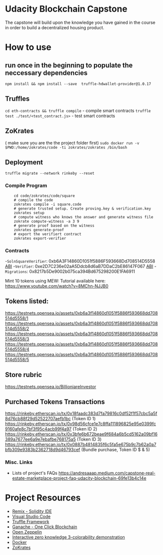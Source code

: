 # Udacity Blockchain Capstone

The capstone will build upon the knowledge you have gained in the course in order to build a decentralized housing product. 

# How to use
## run once in the beginning to populate the neccessary dependencies
`npm install && npm install --save  truffle-hdwallet-provider@1.0.17`

## Truffles
`cd eth-contracts && truffle compile` - compile smart contracts
`truffle test ./test/<test_contract.js>` - test smart contracts

## ZoKrates
( make sure you are the the project folder first)
`sudo docker run -v $PWD:/home/zokrates/code -ti zokrates/zokrates /bin/bash`

## Deployment
`truffle migrate --network rinkeby --reset`

### Compile Program
```
    cd code/zokrates/code/square
    # compile the code
    zokrates compile -i square.code
    # generate trusted setup. Create proving.key & verification.key
    zokrates setup
    # compute witness who knows the answer and generate witness file
    zokrate compute-witness -a 3 9
    # generate proof based on the witness
    zokrates generate-proof
    # export the verifiert contract
    zokrates export-verifier
```

### Contracts
-`SolnSquareVerifier`: 0xb6A3F14860D1051f5886F593668Dd708514D5558 [ABI](https://github.com/FarizKesten/MyCapstone/tree/main/eth-contracts/ABIs/SolnSquareVerifier.json)
-`Verifier`: 0xe2D7C236e02aA5Ddcb8d6aB7DDaC2bE86147F067 [ABI](https://github.com/FarizKesten/MyCapstone/tree/main/eth-contracts/ABIs/Verifier.json)
-`Migrations`: 0x8217b5De9002b075ca394Bd675298200E1FA6911

Mint 10 tokens using MEW: Tutorial available here: https://www.youtube.com/watch?v=8MChn-NJJB0
## Tokens listed:
https://testnets.opensea.io/assets/0xb6a3f14860d1051f5886f593668dd708514d5558/1
https://testnets.opensea.io/assets/0xb6a3f14860d1051f5886f593668dd708514d5558/2
https://testnets.opensea.io/assets/0xb6a3f14860d1051f5886f593668dd708514d5558/3
https://testnets.opensea.io/assets/0xb6a3f14860d1051f5886f593668dd708514d5558/4
https://testnets.opensea.io/assets/0xb6a3f14860d1051f5886f593668dd708514d5558/5

## Store rubric
https://testnets.opensea.io/BillioniareInvestor 

## Purchased Tokens Transactions
https://rinkeby.etherscan.io/tx/0x18faadc383d7fa79816c0df52f1f57cbc5a5f8d76cb88f29d52522707aefb1bc (Token ID 1)
https://rinkeby.etherscan.io/tx/0x98d56cfce1e7c8ffa111896825e95e0399fc9160afe8c7bf3f95c4acb99f4a97 (Token ID 2)
https://rinkeby.etherscan.io/tx/0x3bfe6b672beae9f684a6b5cd5162a09bf16389a7677ee6a9e7ebafbe768175a5 (Token ID 3)
https://rinkeby.etherscan.io/tx/0x0887b4814835f6c5fa5e675b9c7b62a0a7bfb309e9383b2362718d9d46793cef (Bundle purchase, Token ID $ & 5)
### Misc. Links
- Lists of project's FAQs
https://andresaaap.medium.com/capstone-real-estate-marketplace-project-faq-udacity-blockchain-69fe13b4c14e


 # Project Resources

* [Remix - Solidity IDE](https://remix.ethereum.org/)
* [Visual Studio Code](https://code.visualstudio.com/)
* [Truffle Framework](https://truffleframework.com/)
* [Ganache - One Click Blockchain](https://truffleframework.com/ganache)
* [Open Zeppelin ](https://openzeppelin.org/)
* [Interactive zero knowledge 3-colorability demonstration](http://web.mit.edu/~ezyang/Public/graph/svg.html)
* [Docker](https://docs.docker.com/install/)
* [ZoKrates](https://github.com/Zokrates/ZoKrates)
